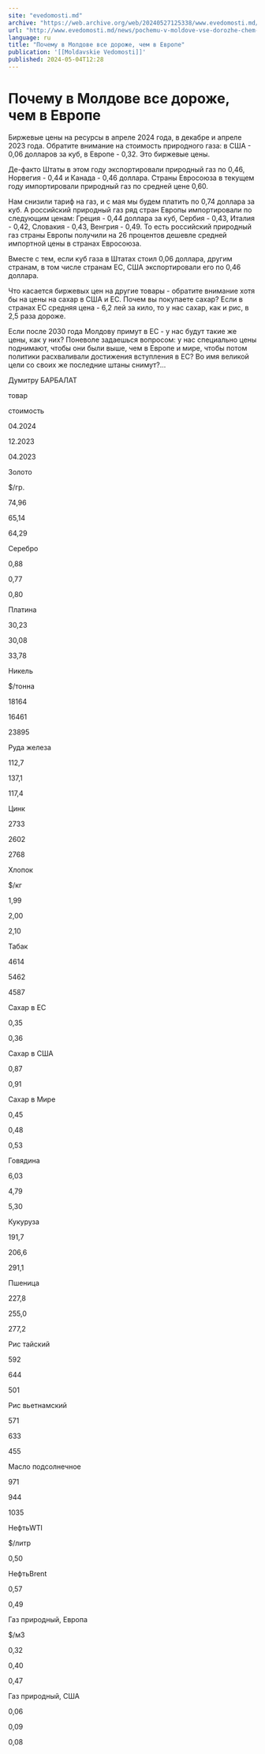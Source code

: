 ```yaml
---
site: "evedomosti.md"
archive: "https://web.archive.org/web/20240527125338/www.evedomosti.md/news/pochemu-v-moldove-vse-dorozhe-chem-v-evrope"
url: "http://www.evedomosti.md/news/pochemu-v-moldove-vse-dorozhe-chem-v-evrope"
language: ru
title: "Почему в Молдове все дороже, чем в Европе"
publication: '[[Moldavskie Vedomosti]]'
published: 2024-05-04T12:28
---
```


# Почему в Молдове все дороже, чем в Европе

Биржевые цены на ресурсы в апреле 2024 года, в декабре и апреле 2023 года. Обратите внимание на стоимость природного газа: в США - 0,06 долларов за куб, в Европе - 0,32. Это биржевые цены.

Де-факто Штаты в этом году экспортировали природный газ по 0,46, Норвегия - 0,44 и Канада - 0,46 доллара. Страны Евросоюза в текущем году импортировали природный газ по средней цене 0,60.

Нам снизили тариф на газ, и с мая мы будем платить по 0,74 доллара за куб. А российский природный газ ряд стран Европы импортировали по следующим ценам: Греция - 0,44 доллара за куб, Сербия - 0,43, Италия - 0,42, Словакия - 0,43, Венгрия - 0,49. То есть российский природный газ страны Европы получили на 26 процентов дешевле средней импортной цены в странах Евросоюза.

Вместе с тем, если куб газа в Штатах стоил 0,06 доллара, другим странам, в том числе странам ЕС, США экспортировали его по 0,46 доллара.

Что касается биржевых цен на другие товары - обратите внимание хотя бы на цены на сахар в США и ЕС. Почем вы покупаете сахар? Если в странах ЕС средняя цена - 6,2 лей за кило, то у нас сахар, как и рис, в 2,5 раза дороже.

Если после 2030 года Молдову примут в ЕС - у нас будут такие же цены, как у них? Поневоле задаешься вопросом: у нас специально цены поднимают, чтобы они были выше, чем в Европе и мире, чтобы потом политики расхваливали достижения вступления в ЕС? Во имя великой цели со своих же последние штаны снимут?...

Думитру БАРБАЛАТ

товар

стоимость

04.2024

12.2023

04.2023

Золото

$/гр.

74,96

65,14

64,29

Серебро

0,88

0,77

0,80

Платина

30,23

30,08

33,78

Никель

$/тонна

18164

16461

23895

Руда железа

112,7

137,1

117,4

Цинк

2733

2602

2768

Хлопок

$/кг

1,99

2,00

2,10

Табак

4614

5462

4587

Сахар в ЕС

0,35

0,36

Сахар в США

0,87

0,91

Сахар в Мире

0,45

0,48

0,53

Говядина

6,03

4,79

5,30

Кукуруза

191,7

206,6

291,1

Пшеница

227,8

255,0

277,2

Рис тайский

592

644

501

Рис вьетнамский

571

633

455

Масло подсолнечное

971

944

1035

НефтьWTI

$/литр

0,50

НефтьBrent

0,57

0,49

Газ природный, Европа

$/м3

0,32

0,40

0,47

Газ природный, США

0,06

0,09

0,08